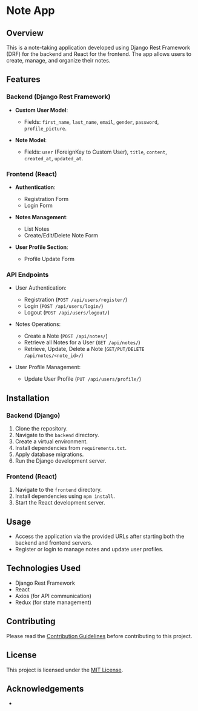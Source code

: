 # Note App

## Overview

This is a note-taking application developed using Django Rest Framework (DRF) for the backend and React for the frontend. The app allows users to create, manage, and organize their notes.

## Features

### Backend (Django Rest Framework)

- **Custom User Model**:
  - Fields: `first_name`, `last_name`, `email`, `gender`, `password`, `profile_picture`.
  
- **Note Model**:
  - Fields: `user` (ForeignKey to Custom User), `title`, `content`, `created_at`, `updated_at`.

### Frontend (React)

- **Authentication**:
  - Registration Form
  - Login Form
  
- **Notes Management**:
  - List Notes
  - Create/Edit/Delete Note Form
  
- **User Profile Section**:
  - Profile Update Form

### API Endpoints

- User Authentication:
  - Registration (`POST /api/users/register/`)
  - Login (`POST /api/users/login/`)
  - Logout (`POST /api/users/logout/`)
  
- Notes Operations:
  - Create a Note (`POST /api/notes/`)
  - Retrieve all Notes for a User (`GET /api/notes/`)
  - Retrieve, Update, Delete a Note (`GET/PUT/DELETE /api/notes/<note_id>/`)
  
- User Profile Management:
  - Update User Profile (`PUT /api/users/profile/`)

## Installation

### Backend (Django)

1. Clone the repository.
2. Navigate to the `backend` directory.
3. Create a virtual environment.
4. Install dependencies from `requirements.txt`.
5. Apply database migrations.
6. Run the Django development server.

### Frontend (React)

1. Navigate to the `frontend` directory.
2. Install dependencies using `npm install`.
3. Start the React development server.

## Usage

- Access the application via the provided URLs after starting both the backend and frontend servers.
- Register or login to manage notes and update user profiles.

## Technologies Used

- Django Rest Framework
- React
- Axios (for API communication)
- Redux (for state management)

## Contributing

Please read the [Contribution Guidelines](CONTRIBUTING.md) before contributing to this project.

## License

This project is licensed under the [MIT License](LICENSE).

## Acknowledgements

- 
